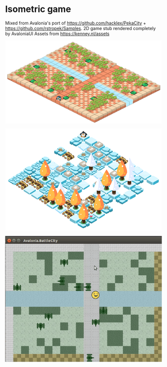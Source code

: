 # Isometric game

Mixed from Avalonia's port of https://github.com/hacklex/PekaCity + https://github.com/rstropek/Samples.
2D game stub rendered completely by AvaloniaUI
Assets from https://kenney.nl/assets

![Demo](IsometricGame.png?raw=true "Demo")

![Demo](demo.png?raw=true "Demo")

![Demo](demo.gif?raw=true "Demo")



